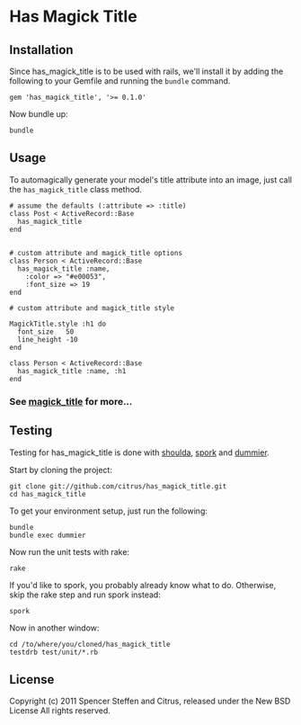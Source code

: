 Has Magick Title
================
 
Installation
------------

Since has_magick_title is to be used with rails, we'll install it by adding the following to your Gemfile and running the `bundle` command.

    gem 'has_magick_title', '>= 0.1.0'
    
    
Now bundle up:

    bundle


Usage
-----

To automagically generate your model's title attribute into an image, just call the `has_magick_title` class method.

    # assume the defaults (:attribute => :title)
    class Post < ActiveRecord::Base
      has_magick_title      
    end
    

    # custom attribute and magick_title options
    class Person < ActiveRecord::Base
      has_magick_title :name,
        :color => "#e00053", 
        :font_size => 19
    end

    # custom attribute and magick_title style
    
    MagickTitle.style :h1 do
      font_size   50
      line_height -10
    end
        
    class Person < ActiveRecord::Base
      has_magick_title :name, :h1
    end


### See [magick_title](https://github.com/citrus/magick_title) for more...


Testing
-------

Testing for has_magick_title is done with [shoulda](https://github.com/thoughtbot/shoulda), [spork](https://github.com/timcharper/spork) and [dummier](https://github.com/citrus/dummier).

Start by cloning the project:

    git clone git://github.com/citrus/has_magick_title.git
    cd has_magick_title
    
    
To get your environment setup, just run the following:

    bundle
    bundle exec dummier
    
    
Now run the unit tests with rake:

    rake
    
    
If you'd like to spork, you probably already know what to do. Otherwise, skip the rake step and run spork instead:

    spork
    

Now in another window:

    cd /to/where/you/cloned/has_magick_title
    testdrb test/unit/*.rb


License
-------

Copyright (c) 2011 Spencer Steffen and Citrus, released under the New BSD License All rights reserved.
